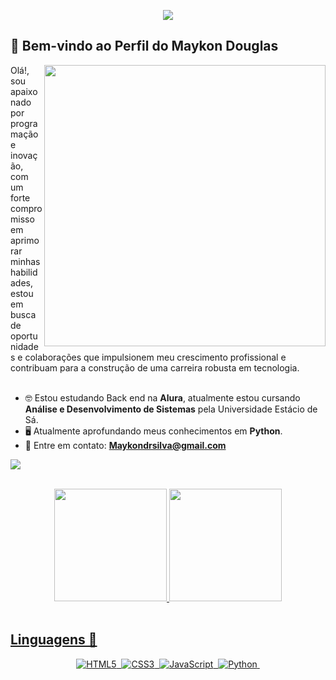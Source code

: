 <p align="center">
  <a href="https://git.io/typing-svg">
    <img src="https://readme-typing-svg.demolab.com?font=Fira+Code&pause=1000&color=F7F7F7&background=C64BFD&center=true&vCenter=true&random=false&width=435&lines=Ol%C3%A1%2C+meu+nome+%C3%A9+Maykon;Sou+um+estudante+de+tecnologia.">
  </a>
</p>


## 🌟 Bem-vindo ao Perfil do Maykon Douglas

<img src="https://github.com/Maykondrsilv4/Maykondrsilv4/assets/127529239/1e227514-f067-408a-905f-4bfebfb939a0" min-width="400px" max-width="400px" width="450px" align="right">

<section align="left">
 Olá!, sou apaixonado por programação e inovação, com um forte compromisso em aprimorar minhas habilidades, estou em busca de oportunidades e colaborações que impulsionem meu crescimento profissional e contribuam para a construção de uma carreira robusta em tecnologia. <br> <br>

 - 🤓 Estou estudando Back end na **Alura**, atualmente estou cursando **Análise e Desenvolvimento de Sistemas** pela Universidade Estácio de Sá.
 - 🖥️ Atualmente aprofundando meus conhecimentos em **Python**.
 - 💌 Entre em contato: **Maykondrsilva@gmail.com**
 
 <a href="https://www.linkedin.com/in/maykon-douglas-/?originalSubdomain=br" target="_blank"><img src="https://img.shields.io/badge/-LinkedIn-%230077B5?style=for-the-badge&logo=linkedin&logoColor=white" target="_blank"></a>
</section>
<br>

 <div align="center">
   <a href="https://github.com/Maykondrsilv4">
   <img height="180em" src="https://github-readme-stats.vercel.app/api?username=Maykondrsilv4&show_icons=true&theme=radical&include_all_commits=true&count_private=true"/>
   <img height="180em" src="https://github-readme-stats.vercel.app/api/top-langs/?username=Maykondrsilv4&layout=compact&langs_count=6&theme=tokyonight"/>
</div>
<br> 

## Linguagens 🧐
<p align="center">
  <img src="https://img.shields.io/badge/HTML5-68D2E8.svg?style=for-the-badge&logo=HTML5&logoColor=FF204E" alt="HTML5">&nbsp;
  <img src="https://img.shields.io/badge/CSS3-68D2E8.svg?style=for-the-badge&logo=css3&logoColor=A0153E" alt="CSS3">&nbsp;
  <img src="https://img.shields.io/badge/JAVASCRIPT-FDDE55.svg?style=for-the-badge&logo=javascript&logoColor=5D0E41" alt="JavaScript">&nbsp;
  <img src="https://img.shields.io/badge/PYTHON-FEEFAD.svg?style=for-the-badge&logo=Python&logoColor=00224D" alt="Python">&nbsp;
</p>
